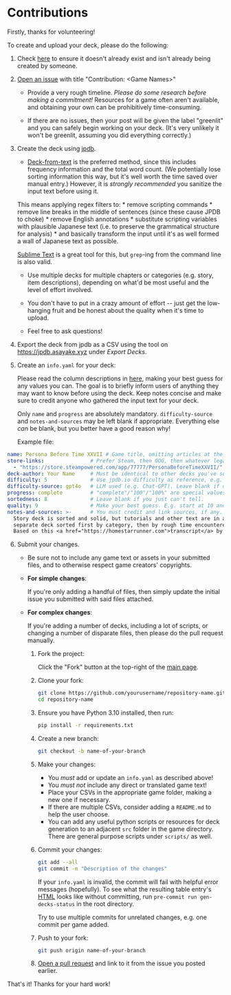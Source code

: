 # Contributions

Firstly, thanks for volunteering!

To create and upload your deck, please do the following:

1. Check [here](https://philipguin.github.io/JpdbGameDecks) to ensure it doesn't already exist and isn't already being created by someone.

2. [Open an issue](https://github.com/philipguin/JpdbGameDecks/issues) with title "Contribution: \<Game Names\>"

    * Provide a very rough timeline. _Please do some research before making a commitment!_ Resources for a game often aren't available, and obtaining your own can be prohibitively time-consuming.

    * If there are no issues, then your post will be given the label "greenlit" and you can safely begin working on your deck. (It's very unlikely it won't be greenlit, assuming you did everything correctly.)

3. Create the deck using [jpdb](https://jpdb.io).

    * [Deck-from-text](https://jpdb.io/new_deck_from_text) is the preferred method, since this includes frequency information and the total word count.
     (We potentially lose sorting information this way, but it's well worth the time saved over manual entry.)
     However, it is _strongly recommended_ you sanitize the input text before using it.

     This means applying regex filters to:
        * remove scripting commands
        * remove line breaks in the middle of sentences (since these cause JPDB to choke)
        * remove English annotations
        * substitute scripting variables with plausible Japanese text (i.e. to preserve the grammatical structure for analysis)
        * and basically transform the input until it's as well formed a wall of Japanese text as possible.

     [Sublime Text](https://www.sublimetext.com/) is a great tool for this, but `grep`-ing from the command line is also valid.

    * Use multiple decks for multiple chapters or categories (e.g. story, item descriptions), depending on what'd be most useful and the level of effort involved.

    * You don't have to put in a crazy amount of effort -- just get the low-hanging fruit and be honest about the quality when it's time to upload.

    * Feel free to ask questions!

4. Export the deck from jpdb as a CSV using the tool on <https://jpdb.asayake.xyz> under _Export Decks_.

5. Create an `info.yaml` for your deck:

    Please read the column descriptions in [here](https://philipguin.github.io/JpdbGameDecks), making your best guess for any values you can.
    The goal is to briefly inform users of anything they may want to know before using the deck.
    Keep notes concise and make sure to credit anyone who gathered the input text for your deck.

    Only `name` and `progress` are absolutely mandatory.
    `difficulty-source` and `notes-and-sources` may be left blank if appropriate. 
    Everything else _can_ be blank, but you better have a good reason why!

    Example file:

```yaml
name: Persona Before Time XXVII # Game title, omitting articles at the beginning (like "The").
store-links:               # Prefer Steam, then GOG, then whatever legal source.
  - "https://store.steampowered.com/app/77777/PersonaBeforeTimeXXVII/"
deck-author: Your Name     # Must be identical to other decks you've submitted.
difficulty: 5              # Use jpdb.io difficulty as reference, e.g. in Chat-GPT prompt.
difficulty-source: gpt4o   # LLM used (e.g. Chat-GPT). Leave blank if difficulty gauged without.
progress: complete         # "complete"/"100"/"100%" are special values, anything else is displayed with title in parenthesis.
sortedness: 8              # Leave blank if you just can't tell.
quality: 9                 # Make your best guess. E.g. start at 10 and deduct a point for every significant problem.
notes-and-sources: >-      # You must credit and link sources, if any. '>-' marks a multi-line string that removes newlines.
  Story deck is sorted and solid, but tutorials and other text are in a
  separate deck sorted first by category, then by rough time encountered.
  Based on this <a href="https://homestarrunner.com">transcript</a> by CoolGuy27.

```

6. Submit your changes.

    * Be sure not to include any game text or assets in your submitted files, and to otherwise respect game creators' copyrights.
    
    * __For simple changes__:

        If you're only adding a handful of files, then simply update the initial issue you submitted with said files attached.

    * __For complex changes__:

        If you're adding a number of decks, including a lot of scripts, or changing a number of disparate files, then please do the pull request manually.

        1. Fork the project:

            Click the "Fork" button at the top-right of the [main page](https://github.com/philipguin/JpdbGameDecks).

        2. Clone your fork:

            ```bash
            git clone https://github.com/yourusername/repository-name.git
            cd repository-name
            ```

        3. Ensure you have Python 3.10 installed, then run:

            ```bash
            pip install -r requirements.txt
            ```

        3. Create a new branch:

            ```bash
            git checkout -b name-of-your-branch
            ```

        4. Make your changes:

            * You *must* add or update an `info.yaml` as described above!
            * You *must not* include any direct or translated game text!
            * Place your CSVs in the appropriate game folder, making a new one if necessary.
            * If there are multiple CSVs, consider adding a `README.md` to help the user choose.
            * You can add any useful python scripts or resources for deck generation to an adjacent `src` folder in the game directory.
                There are general purpose scripts under `scripts/` as well.

        5. Commit your changes:

            ```bash
            git add --all
            git commit -m "Description of the changes"
            ```

            If your `info.yaml` is invalid, the commit will fail with helpful error messages (hopefully).
            To see what the resulting table entry's [HTML](docs/_includes/deck-table.html) looks like without committing,
            run `pre-commit run gen-decks-status` in the root directory.

            Try to use multiple commits for unrelated changes, e.g. one commit per game added.

        6. Push to your fork:

            ```bash
            git push origin name-of-your-branch
            ```

        7. [Open a pull request](https://github.com/philipguin/JpdbGameDecks/pulls) and link to it from the issue you posted earlier.



That's it! Thanks for your hard work!